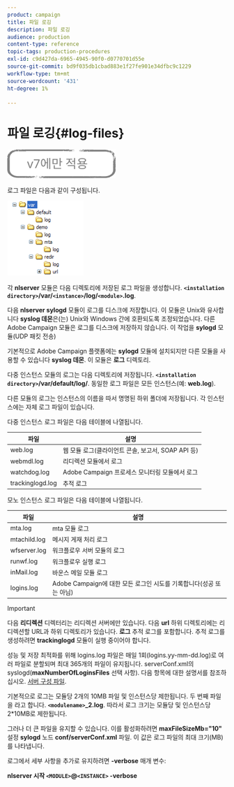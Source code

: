 ```yaml
---
product: campaign
title: 파일 로깅
description: 파일 로깅
audience: production
content-type: reference
topic-tags: production-procedures
exl-id: c9d427da-6965-4945-90f0-d0770701d55e
source-git-commit: bd9f035db1cbad883e1f27fe901e34dfbc9c1229
workflow-type: tm+mt
source-wordcount: '431'
ht-degree: 1%

---
```


# 파일 로깅{#log-files}

![](../../assets/v7-only.svg)

로그 파일은 다음과 같이 구성됩니다.

![](assets/d_ncs_directory.png)

각 **nlserver** 모듈은 다음 디렉토리에 저장된 로그 파일을 생성합니다. **`<installation directory>`/var/`<instance>`/log/`<module>`.log**.

다음 **nlserver sylogd** 모듈이 로그를 디스크에 저장합니다. 이 모듈은 Unix와 유사합니다 **syslog 데몬**&#x200B;은(는) Unix와 Windows 간에 호환되도록 조정되었습니다. 다른 Adobe Campaign 모듈은 로그를 디스크에 저장하지 않습니다. 이 작업을 **sylogd** 모듈(UDP 패킷 전송)

기본적으로 Adobe Campaign 플랫폼에는 **sylogd** 모듈에 설치되지만 다른 모듈을 사용할 수 있습니다 **syslog 데몬**. 이 모듈은 **로그** 디렉토리.

다중 인스턴스 모듈의 로그는 다음 디렉토리에 저장됩니다. **`<installation directory>`/var/default/log/**. 동일한 로그 파일은 모든 인스턴스(예: **web.log**).

다른 모듈의 로그는 인스턴스의 이름을 따서 명명된 하위 폴더에 저장됩니다. 각 인스턴스에는 자체 로그 파일이 있습니다.

다중 인스턴스 로그 파일은 다음 테이블에 나열됩니다.

| 파일 | 설명 |
|---|---|
| web.log | 웹 모듈 로그(클라이언트 콘솔, 보고서, SOAP API 등) |
| webmdl.log | 리디렉션 모듈에서 로그 |
| watchdog.log | Adobe Campaign 프로세스 모니터링 모듈에서 로그 |
| trackinglogd.log | 추적 로그 |

모노 인스턴스 로그 파일은 다음 테이블에 나열됩니다.

| 파일 | 설명 |
|---|---|
| mta.log | mta 모듈 로그 |
| mtachild.log | 메시지 게재 처리 로그 |
| wfserver.log | 워크플로우 서버 모듈의 로그 |
| runwf.log | 워크플로우 실행 로그 |
| inMail.log | 바운스 메일 모듈 로그 |
| logins.log | Adobe Campaign에 대한 모든 로그인 시도를 기록합니다(성공 또는 아님) |

>[!IMPORTANT]
>
>다음 **리디렉션** 디렉터리는 리디렉션 서버에만 있습니다. 다음 **url** 하위 디렉토리에는 리디렉션할 URL과 하위 디렉토리가 있습니다. **로그** 추적 로그를 포함합니다. 추적 로그를 생성하려면 **trackinglogd** 모듈이 실행 중이어야 합니다.

성능 및 저장 최적화를 위해 logins.log 파일은 매일 1회(logins.yy-mm-dd.log)로 여러 파일로 분할되며 최대 365개의 파일이 유지됩니다. serverConf.xml의 syslogd(**maxNumberOfLoginsFiles** 선택 사항). 다음 항목에 대한 설명서를 참조하십시오. [서버 구성 파일](../../installation/using/the-server-configuration-file.md#syslogd).

기본적으로 로그는 모듈당 2개의 10MB 파일 및 인스턴스당 제한됩니다. 두 번째 파일을 라고 합니다. **`<modulename>`_2.log**. 따라서 로그 크기는 모듈당 및 인스턴스당 2*10MB로 제한됩니다.

그러나 더 큰 파일을 유지할 수 있습니다. 이를 활성화하려면 **maxFileSizeMb=&quot;10&quot;** 설정 **sylogd** 노드 **conf/serverConf.xml** 파일. 이 값은 로그 파일의 최대 크기(MB)를 나타냅니다.

로그에서 세부 사항을 추가로 유지하려면 **-verbose** 매개 변수:

**nlserver 시작 `<MODULE>`@`<INSTANCE>` -verbose**
